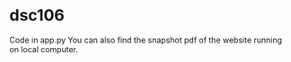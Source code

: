 # dsc106

Code in app.py
You can also find the snapshot pdf of the website running on local computer.
